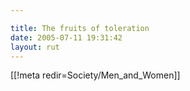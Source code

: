 ```yaml
---

title: The fruits of toleration
date: 2005-07-11 19:31:42
layout: rut
---
```


[[!meta redir=Society/Men_and_Women]]
